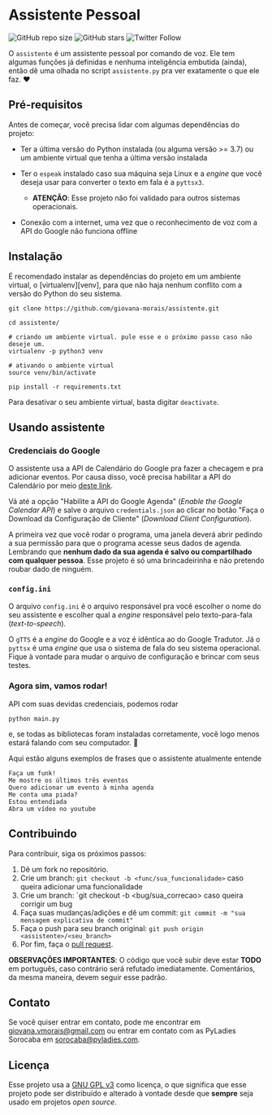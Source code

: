 # Assistente Pessoal

<!--- See https://shields.io --->
![GitHub repo size](https://img.shields.io/github/repo-size/giovana-morais/assistente?style=plastic)
![GitHub stars](https://img.shields.io/github/stars/giovana-morais/assistente?style=plastic)
![Twitter Follow](https://img.shields.io/twitter/follow/ohshitgi?style=social)

O `assistente` é um assistente pessoal por comando de voz. Ele tem algumas
funções já definidas e nenhuma inteligência embutida (ainda), então dê uma
olhada no script `assistente.py` pra ver exatamente o que ele faz. :heart:

## Pré-requisitos

Antes de começar, você precisa lidar com algumas dependências do projeto:

* Ter a última versão do Python instalada (ou alguma versão >= 3.7) ou um
ambiente virtual que tenha a última versão instalada

* Ter o `espeak` instalado caso sua máquina seja Linux e a _engine_ que você
deseja usar para converter o texto em fala é a `pyttsx3`.
	* **ATENÇÃO**: Esse projeto não foi validado para outros sistemas operacionais.

* Conexão com a internet, uma vez que o reconhecimento de voz com a API do
Google não funciona offline

## Instalação

É recomendado instalar as dependências do projeto em um ambiente virtual,
o [virtualenv][venv], para que não haja nenhum conflito com a versão do
Python do seu sistema.

```
git clone https://github.com/giovana-morais/assistente.git

cd assistente/

# criando um ambiente virtual. pule esse e o próximo passo caso não deseje um.
virtualenv -p python3 venv

# ativando o ambiente virtual
source venv/bin/activate

pip install -r requirements.txt

```

Para desativar o seu ambiente virtual, basta digitar `deactivate`.

## Usando assistente

### Credenciais do Google
O assistente usa a API de Calendário do Google pra fazer a checagem e pra
adicionar eventos. Por causa disso, você precisa habilitar a API do
Calendário por meio [deste link](https://developers.google.com/calendar/quickstart/python).

Vá até a opção "Habilite a API do Google Agenda" (_Enable the Google Calendar API_)
e salve o arquivo `credentials.json` ao clicar no botão "Faça o Download da Configuração
de Cliente" (_Download Client Configuration_).

A primeira vez que você rodar o programa, uma janela deverá abrir pedindo a sua
permissão para que o programa acesse seus dados de agenda. Lembrando que
**nenhum dado da sua agenda é salvo ou compartilhado com qualquer pessoa**.
Esse projeto é só uma brincadeirinha e não pretendo roubar dado de ninguém.

### `config.ini`
O arquivo `config.ini` é o arquivo responsável pra você escolher o nome do
seu assistente e escolher qual a _engine_ responsável pelo texto-para-fala
(_text-to-speech_).

O `gTTS` é a _engine_ do Google e a voz é idêntica ao do Google Tradutor.
Já o `pyttsx` é uma _engine_ que usa o sistema de fala do seu sistema
operacional. Fique à vontade para mudar o arquivo de configuração e brincar com
seus testes.

### Agora sim, vamos rodar!

API com suas devidas credenciais, podemos rodar

```
python main.py
```

e, se todas as bibliotecas foram instaladas corretamente, você logo menos
estará falando com seu computador. :robot:

Aqui estão alguns exemplos de frases que o assistente atualmente entende

```
Faça um funk!
Me mostre os últimos três eventos
Quero adicionar um evento à minha agenda
Me conta uma piada?
Estou entendiada
Abra um vídeo no youtube
```


## Contribuindo
<!--- If your README is long or you have some specific process or steps you want contributors to follow, consider creating a separate CONTRIBUTING.md file--->
Para contribuir, siga os próximos passos:

1. Dê um fork no repositório.
2. Crie um branch: `git checkout -b <func/sua_funcionalidade>` caso queira
adicionar uma funcionalidade
3. Crie um branch: `git checkout -b <bug/sua_correcao> caso queira corrigir
um bug
4. Faça suas mudanças/adições e dê um commit: `git commit -m "sua mensagem explicativa de commit"`
5. Faça o push para seu branch original: `git push origin <assistente>/<seu_branch>`
7. Por fim, faça o [pull request](https://help.github.com/en/github/collaborating-with-issues-and-pull-requests/creating-a-pull-request).

**OBSERVAÇÕES IMPORTANTES**: O código que você subir deve estar **TODO** em
português, caso contrário será refutado imediatamente. Comentários, da
mesma maneira, devem seguir esse padrão.

## Contato

Se você quiser entrar em contato, pode me encontrar em <giovana.vmorais@gmail.com> ou entrar em contato com as PyLadies Sorocaba em <sorocaba@pyladies.com>.


## Licença

Esse projeto usa a [GNU GPL v3](https://www.gnu.org/licenses/gpl-3.0.en.html)
como licença, o que significa que esse projeto pode ser distribuído e alterado
à vontade desde que **sempre** seja usado em projetos _open source_.
